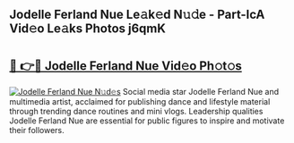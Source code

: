 ## Jodelle Ferland Nue Le𝚊k𝚎d N𝚞𝚍e - Part-IcA Vid𝚎o Le𝚊ks Photos j6qmK

# <h2><a href="http://fb6g9p.evod.top/?m=Jodelle+Ferland+Nue">🔗 👉🔴 Jodelle Ferland Nue Vid𝚎o Ph𝚘t𝚘s</a></h2>

[![Jodelle Ferland Nue N𝚞d𝚎s](https://i.imgur.com/8V9OHl7.gif)](http://fb6g9p.evod.top/?m=Jodelle+Ferland+Nue)
Social media star Jodelle Ferland Nue and multimedia artist, acclaimed for publishing dance and lifestyle material through trending dance routines and mini vlogs. Leadership qualities Jodelle Ferland Nue are essential for public figures to inspire and motivate their followers. 
